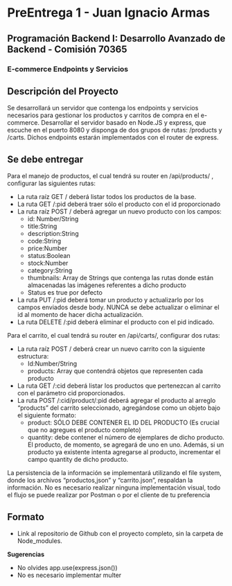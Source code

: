 # PreEntrega 1 - Juan Ignacio Armas

## Programación Backend I: Desarrollo Avanzado de Backend - Comisión 70365

### E-commerce Endpoints y Servicios

## Descripción del Proyecto

Se desarrollará un servidor que contenga los endpoints y servicios necesarios para gestionar los productos y carritos de compra en el e-commerce. Desarrollar el servidor basado en Node.JS y express, que escuche en el puerto 8080 y disponga de dos grupos de rutas: /products y /carts. Dichos endpoints estarán implementados con el router de express.

## Se debe entregar

Para el manejo de productos, el cual tendrá su router en /api/products/ , configurar las siguientes rutas:
- La ruta raíz GET / deberá listar todos los productos de la base.
- La ruta GET /:pid deberá traer sólo el producto con el id proporcionado
- La ruta raíz POST / deberá agregar un nuevo producto con los campos:
    - id: Number/String
    - title:String
    - description:String
    - code:String
    - price:Number
    - status:Boolean
    - stock:Number
    - category:String
    - thumbnails: Array de Strings que contenga las rutas donde están almacenadas las imágenes referentes a dicho producto
    - Status es true por defecto        
- La ruta PUT /:pid deberá tomar un producto y actualizarlo por los campos enviados desde body. NUNCA se debe actualizar o eliminar el id al momento de hacer dicha actualización.
- La ruta DELETE /:pid deberá eliminar el producto con el pid indicado.

Para el carrito, el cual tendrá su router en /api/carts/, configurar dos rutas:
- La ruta raíz POST / deberá crear un nuevo carrito con la siguiente estructura:
    - Id:Number/String
    - products: Array que contendrá objetos que representen cada producto
- La ruta GET /:cid deberá listar los productos que pertenezcan al carrito con el parámetro cid proporcionados.
- La ruta POST /:cid/product/:pid deberá agregar el producto al arreglo “products” del carrito seleccionado, agregándose como un objeto bajo el siguiente formato:
    - product: SÓLO DEBE CONTENER EL ID DEL PRODUCTO (Es crucial que no agregues el producto completo)
    - quantity: debe contener el número de ejemplares de dicho producto. El producto, de momento, se agregará de uno en uno. Además, si un producto ya existente intenta agregarse al producto, incrementar el campo quantity de dicho producto. 

La persistencia de la información se implementará utilizando el file system, donde los archivos “productos,json” y “carrito.json”, respaldan la información.
No es necesario realizar ninguna implementación visual, todo el flujo se puede realizar por Postman o por el cliente de tu preferencia

##  Formato
 - Link al repositorio de Github con el proyecto completo, sin la carpeta de Node_modules.

**Sugerencias**
 - No olvides app.use(express.json())
 - No es necesario implementar multer
